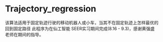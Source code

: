 # Trajectory_regression
该算法适用于固定轨迹行驶的移动机器人或小车，当其不在固定轨迹上怎样最优的回到固定路径
此程序为在仙工智能 SEER实习期间完成(8.16 - 9.3)，感谢黄强盛老师在期间的指导。
